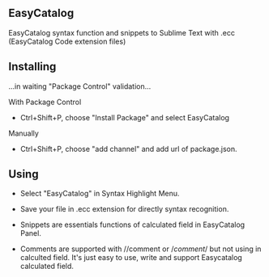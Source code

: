 ## EasyCatalog
EasyCatalog syntax function and snippets to Sublime Text with .ecc (EasyCatalog Code extension files)

## Installing
...in waiting "Package Control" validation...

With Package Control
- Ctrl+Shift+P, choose "Install Package" and select EasyCatalog

Manually
- Ctrl+Shift+P, choose "add channel" and add url of package.json.

## Using

- Select "EasyCatalog" in Syntax Highlight Menu.

- Save your file in .ecc extension for directly syntax recognition.

- Snippets are essentials functions of calculated field in EasyCatalog Panel.

- Comments are supported with //comment or /*comment*/ but not using in calculted field. 
It's just easy to use, write and support Easycatalog calculated field.
